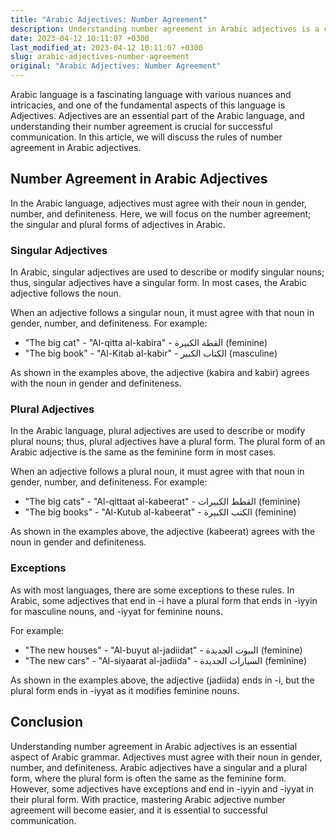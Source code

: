 ```yaml
---
title: "Arabic Adjectives: Number Agreement"
description: Understanding number agreement in Arabic adjectives is a crucial aspect of Arabic grammar. This article highlights the rules of number agreement in Arabic adjectives with examples.
date: 2023-04-12 10:11:07 +0300
last_modified_at: 2023-04-12 10:11:07 +0300
slug: arabic-adjectives-number-agreement
original: "Arabic Adjectives: Number Agreement"
---
```

Arabic language is a fascinating language with various nuances and intricacies, and one of the fundamental aspects of this language is Adjectives. Adjectives are an essential part of the Arabic language, and understanding their number agreement is crucial for successful communication. In this article, we will discuss the rules of number agreement in Arabic adjectives.

## Number Agreement in Arabic Adjectives

In the Arabic language, adjectives must agree with their noun in gender, number, and definiteness. Here, we will focus on the number agreement; the singular and plural forms of adjectives in Arabic.

### Singular Adjectives

In Arabic, singular adjectives are used to describe or modify singular nouns; thus, singular adjectives have a singular form. In most cases, the Arabic adjective follows the noun.

When an adjective follows a singular noun, it must agree with that noun in gender, number, and definiteness. For example:

- "The big cat" - "Al-qitta al-kabira" - القطة الكبيرة (feminine)
- "The big book" - "Al-Kitab al-kabir" - الكتاب الكبير (masculine)

As shown in the examples above, the adjective (kabira and kabir) agrees with the noun in gender and definiteness.

### Plural Adjectives

In the Arabic language, plural adjectives are used to describe or modify plural nouns; thus, plural adjectives have a plural form. The plural form of an Arabic adjective is the same as the feminine form in most cases.

When an adjective follows a plural noun, it must agree with that noun in gender, number, and definiteness. For example:

- "The big cats" - "Al-qittaat al-kabeerat" - القطط الكبيرات (feminine)
- "The big books" - "Al-Kutub al-kabeerat" - الكتب الكبيرة (feminine)

As shown in the examples above, the adjective (kabeerat) agrees with the noun in gender and definiteness.

### Exceptions

As with most languages, there are some exceptions to these rules. In Arabic, some adjectives that end in -i have a plural form that ends in -iyyin for masculine nouns, and -iyyat for feminine nouns.

For example:

- "The new houses" - "Al-buyut al-jadiidat" - البيوت الجديدة (feminine)
- "The new cars" - "Al-siyaarat al-jadiida" - السيارات الجديدة (feminine)

As shown in the examples above, the adjective (jadiida) ends in -i, but the plural form ends in -iyyat as it modifies feminine nouns.

## Conclusion

Understanding number agreement in Arabic adjectives is an essential aspect of Arabic grammar. Adjectives must agree with their noun in gender, number, and definiteness. Arabic adjectives have a singular and a plural form, where the plural form is often the same as the feminine form. However, some adjectives have exceptions and end in -iyyin and -iyyat in their plural form. With practice, mastering Arabic adjective number agreement will become easier, and it is essential to successful communication.